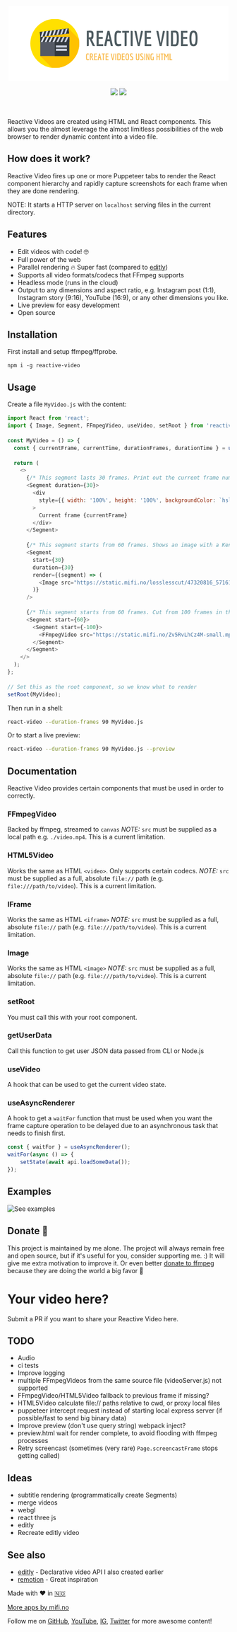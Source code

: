 <div align="center">
	<br>
	<br>
  <p><img src="logo.png" alt="Reactive Video" /></a></p>
    <a href="https://github.com/mifi/lossless-cut#download"><img src="https://img.shields.io/npm/v/reactive-video" /></a> <a href="https://paypal.me/mifino/usd"><img src="https://img.shields.io/badge/Donate-PayPal-green.svg" /></a>
	<br>
	<br>
	<br>
</div>

Reactive Videos are created using HTML and React components. This allows you the almost leverage the almost limitless possibilities of the web browser to render dynamic content into a video file.

## How does it work?

Reactive Video fires up one or more Puppeteer tabs to render the React component hierarchy and rapidly capture screenshots for each frame when they are done rendering.

NOTE: It starts a HTTP server on `localhost` serving files in the current directory.

## Features

- Edit videos with code! 🤓
- Full power of the web
- Parallel rendering 🔥 Super fast (compared to [editly](https://github.com/mifi/editly))
- Supports all video formats/codecs that FFmpeg supports
- Headless mode (runs in the cloud)
- Output to any dimensions and aspect ratio, e.g. Instagram post (1:1), Instagram story (9:16), YouTube (16:9), or any other dimensions you like.
- Live preview for easy development
- Open source

## Installation

First install and setup ffmpeg/ffprobe.

```
npm i -g reactive-video
```

## Usage

Create a file `MyVideo.js` with the content:

```js
import React from 'react';
import { Image, Segment, FFmpegVideo, useVideo, setRoot } from 'reactive-video';

const MyVideo = () => {
  const { currentFrame, currentTime, durationFrames, durationTime } = useVideo();

  return (
    <>
      {/* This segment lasts 30 frames. Print out the current frame number */}
      <Segment duration={30}>
        <div
          style={{ width: '100%', height: '100%', backgroundColor: `hsl(${(currentFrame * 10) % 360}deg 78% 37%)`, color: 'white', display: 'flex', alignItems: 'center', justifyContent: 'center', flexDirection: 'column', fontSize: 100 }}
        >
          Current frame {currentFrame}
        </div>
      </Segment>

      {/* This segment starts from 60 frames. Shows an image with a Ken Burns zoom effect */}
      <Segment
        start={30}
        duration={30}
        render={(segment) => (
          <Image src="https://static.mifi.no/losslesscut/47320816_571610306620180_5860442193520120371_n.jpg" style={{ width: '100%', transform: `scale(${1 + (segment.currentFrame / segment.durationFrames) * 0.1})` }} />
        )}
      />

      {/* This segment starts from 60 frames. Cut from 100 frames in the source video */}
      <Segment start={60}>
        <Segment start={-100}>
          <FFmpegVideo src="https://static.mifi.no/Zv5RvLhCz4M-small.mp4" style={{ width: '100%' }} />
        </Segment>
      </Segment>
    </>
  );
};

// Set this as the root component, so we know what to render
setRoot(MyVideo);
```

Then run in a shell:
```bash
react-video --duration-frames 90 MyVideo.js
```

Or to start a live preview:

```bash
react-video --duration-frames 90 MyVideo.js --preview
```

## Documentation

Reactive Video provides certain components that must be used in order to correctly.

### FFmpegVideo
Backed by ffmpeg, streamed to `canvas`
*NOTE:* `src` must be supplied as a local path e.g. `./video.mp4`. This is a current limitation.

### HTML5Video
Works the same as HTML `<video>`. Only supports certain codecs.
*NOTE:* `src` must be supplied as a full, absolute `file://` path (e.g. `file:///path/to/video`). This is a current limitation.

### IFrame
Works the same as HTML `<iframe>`
*NOTE:* `src` must be supplied as a full, absolute `file://` path (e.g. `file:///path/to/video`). This is a current limitation.

### Image
Works the same as HTML `<image>`
*NOTE:* `src` must be supplied as a full, absolute `file://` path (e.g. `file:///path/to/video`). This is a current limitation.

### setRoot
You must call this with your root component.

### getUserData
Call this function to get user JSON data passed from CLI or Node.js

### useVideo
A hook that can be used to get the current video state.

### useAsyncRenderer
A hook to get a `waitFor` function that must be used when you want the frame capture operation to be delayed due to an asynchronous task that needs to finish first.
```js
const { waitFor } = useAsyncRenderer();
waitFor(async () => {
	setState(await api.loadSomeData());
});
```

## Examples

![See examples](examples/)

## Donate 🙈

This project is maintained by me alone. The project will always remain free and open source, but if it's useful for you, consider supporting me. :) It will give me extra motivation to improve it. Or even better [donate to ffmpeg](https://www.ffmpeg.org/donations.html) because they are doing the world a big favor 🙏

# Your video here?

Submit a PR if you want to share your Reactive Video here.

## TODO

- Audio
- ci tests
- Improve logging
- multiple FFmpegVideos from the same source file (videoServer.js) not supported
- FFmpegVideo/HTML5Video fallback to previous frame if missing?
- HTML5Video calculate file:// paths relative to cwd, or proxy local files
- puppeteer intercept request instead of starting local express server (if possible/fast to send big binary data)
- Improve preview (don't use query string) webpack inject?
- preview.html wait for render complete, to avoid flooding with ffmpeg processes
- Retry screencast (sometimes (very rare) `Page.screencastFrame` stops getting called)

## Ideas
- subtitle rendering (programmatically create Segments)
- merge videos
- webgl
- react three js
- editly
- Recreate editly video

## See also

- [editly](https://github.com/mifi/editly) - Declarative video API I also created earlier
- [remotion](https://github.com/JonnyBurger/remotion) - Great inspiration

Made with ❤️ in [🇳🇴](https://www.youtube.com/watch?v=uQIv8Vo9_Jc)

[More apps by mifi.no](https://mifi.no/)

Follow me on [GitHub](https://github.com/mifi/), [YouTube](https://www.youtube.com/channel/UC6XlvVH63g0H54HSJubURQA), [IG](https://www.instagram.com/mifi.no/), [Twitter](https://twitter.com/mifi_no) for more awesome content!